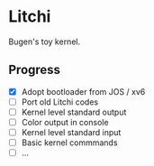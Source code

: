 # Litchi
Bugen's toy kernel.

## Progress
- [x] Adopt bootloader from JOS / xv6
- [ ] Port old Litchi codes
- [ ] Kernel level standard output
- [ ] Color output in console
- [ ] Kernel level standard input
- [ ] Basic kernel commmands
- [ ] ...